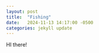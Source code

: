 ```yaml
---
layout: post
title:  "Fishing"
date:   2024-11-13 14:17:00 -0500
categories: jekyll update
---
```

HI there!